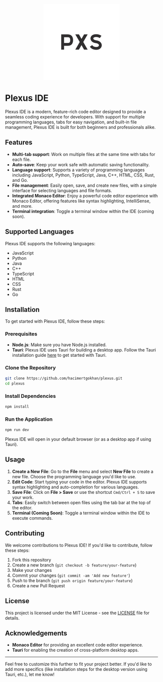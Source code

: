 
<div align="center">

![plexus.png](src-tauri/icons/plexus.png)

</div>

# Plexus IDE

Plexus IDE is a modern, feature-rich code editor designed to provide a seamless coding experience for developers. With support for multiple programming languages, tabs for easy navigation, and built-in file management, Plexus IDE is built for both beginners and professionals alike.

## Features

- **Multi-tab support**: Work on multiple files at the same time with tabs for each file.
- **Auto-save**: Keep your work safe with automatic saving functionality.
- **Language support**: Supports a variety of programming languages including JavaScript, Python, TypeScript, Java, C++, HTML, CSS, Rust, and Go.
- **File management**: Easily open, save, and create new files, with a simple interface for selecting languages and file formats.
- **Integrated Monaco Editor**: Enjoy a powerful code editor experience with Monaco Editor, offering features like syntax highlighting, IntelliSense, and more.
- **Terminal integration**: Toggle a terminal window within the IDE (coming soon).

## Supported Languages

Plexus IDE supports the following languages:

- JavaScript
- Python
- Java
- C++
- TypeScript
- HTML
- CSS
- Rust
- Go

## Installation

To get started with Plexus IDE, follow these steps:

### Prerequisites

- **Node.js**: Make sure you have Node.js installed.
- **Tauri**: Plexus IDE uses Tauri for building a desktop app. Follow the Tauri installation guide [here](https://tauri.app/docs/getting-started/intro) to get started with Tauri.

### Clone the Repository

```bash
git clone https://github.com/hacimertgokhan/plexus.git
cd plexus
```

### Install Dependencies

```bash
npm install
```

### Run the Application

```bash
npm run dev
```

Plexus IDE will open in your default browser (or as a desktop app if using Tauri).

## Usage

1. **Create a New File**: Go to the **File** menu and select **New File** to create a new file. Choose the programming language you'd like to use.
2. **Edit Code**: Start typing your code in the editor. Plexus IDE supports syntax highlighting and auto-completion for various languages.
3. **Save File**: Click on **File > Save** or use the shortcut `Cmd/Ctrl + S` to save your work.
4. **Tabs**: Easily switch between open files using the tab bar at the top of the editor.
5. **Terminal (Coming Soon)**: Toggle a terminal window within the IDE to execute commands.

## Contributing

We welcome contributions to Plexus IDE! If you'd like to contribute, follow these steps:

1. Fork this repository
2. Create a new branch (`git checkout -b feature/your-feature`)
3. Make your changes
4. Commit your changes (`git commit -am 'Add new feature'`)
5. Push to the branch (`git push origin feature/your-feature`)
6. Create a new Pull Request

## License

This project is licensed under the MIT License - see the [LICENSE](LICENSE) file for details.

## Acknowledgements

- **Monaco Editor** for providing an excellent code editor experience.
- **Tauri** for enabling the creation of cross-platform desktop apps.

---

Feel free to customize this further to fit your project better. If you'd like to add more specifics (like installation steps for the desktop version using Tauri, etc.), let me know!